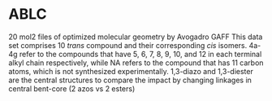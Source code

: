 # ABLC
20 mol2 files of optimized molecular geometry by Avogadro GAFF
This data set comprises 10 <i>trans</i> compound and their corresponding <i>cis</i> isomers.
4a-4g refer to the compounds that have 5, 6, 7, 8, 9, 10, and 12 in each terminal alkyl chain respectively, while NA refers to the compound that has 11 carbon atoms, which is not synthesized experimentally.
1,3-diazo and 1,3-diester are the central structures to compare the impact by changing linkages in central bent-core (2 azos vs 2 esters)



